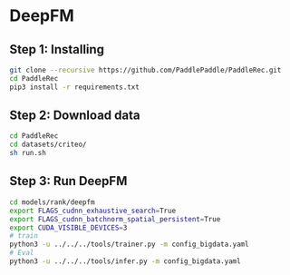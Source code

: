 # DeepFM

## Step 1: Installing

```bash
git clone --recursive https://github.com/PaddlePaddle/PaddleRec.git
cd PaddleRec
pip3 install -r requirements.txt
```

## Step 2: Download data

```bash
cd PaddleRec
cd datasets/criteo/
sh run.sh
```


## Step 3: Run DeepFM

```bash
cd models/rank/deepfm
export FLAGS_cudnn_exhaustive_search=True
export FLAGS_cudnn_batchnorm_spatial_persistent=True
export CUDA_VISIBLE_DEVICES=3
# train
python3 -u ../../../tools/trainer.py -m config_bigdata.yaml
# Eval
python3 -u ../../../tools/infer.py -m config_bigdata.yaml
```
